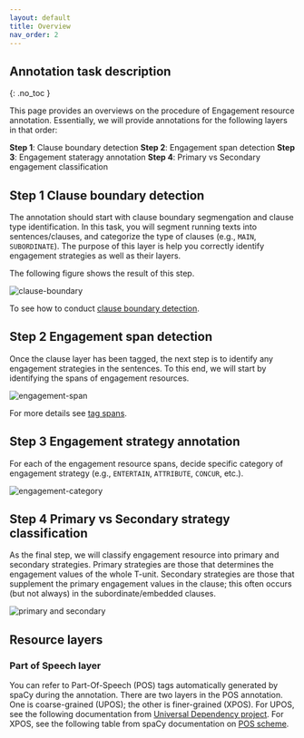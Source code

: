 ```yaml
---
layout: default
title: Overview
nav_order: 2
---
```



## Annotation task description
{: .no_toc }

This page provides an overviews on the procedure of Engagement resource annotation. 
Essentially, we will provide annotations for the following layers in that order:

**Step 1**: Clause boundary detection
**Step 2**: Engagement span detection
**Step 3**: Engagement stateragy annotation
**Step 4**: Primary vs Secondary engagement classification


## Step 1 Clause boundary detection


The annotation should start with clause boundary segmengation and clause type identification. In this task, you will segment running texts into sentences/clauses, and categorize the type of clauses (e.g., `MAIN`, `SUBORDINATE`).
The purpose of this layer is help you correctly identify engagement strategies as well as their layers.

The following figure shows the result of this step.

![clause-boundary](../figures/procedures/clause.png)


To see how to conduct [clause boundary detection](3_Part2_Clause_boundary.md).


## Step 2 Engagement span detection

Once the clause layer has been tagged, the next step is to identify any engagement strategies in the sentences. To this end, we will start by identifying the spans of engagement resources.


![engagement-span](../figures/procedures/engagement_span.png)

For more details see [tag spans](4_Part3_tag_spans.md).



## Step 3 Engagement strategy annotation

For each of the engagement resource spans, decide specific category of engagement strategy (e.g., `ENTERTAIN`, `ATTRIBUTE`, `CONCUR`, etc.).

![engagement-category](../figures/procedures/engagement_category.png)


## Step 4 Primary vs Secondary strategy classification

As the final step, we will classify engagement resource into primary and secondary strategies.
Primary strategies are those that determines the engagement values of the whole T-unit.
Secondary strategies are those that supplement the primary engagement values in the clause; this often occurs (but not always) in the subordinate/embedded clauses.

![primary and secondary](../figures/procedures/primary.png)


## Resource layers

### Part of Speech layer
You can refer to Part-Of-Speech (POS) tags automatically generated by spaCy during the annotation. 
There are two layers in the POS annotation. One is coarse-grained (UPOS); the other is finer-grained (XPOS).
For UPOS, see the following documentation from [Universal Dependency project](https://universaldependencies.org/u/pos/).
For XPOS, see the following table from spaCy documentation on [POS scheme](https://v2.spacy.io/api/annotation#pos-tagging).

